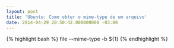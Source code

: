 ```yaml
---
layout: post
title: 'Ubuntu: Como obter o mime-type de um arquivo'
date: 2014-04-29 20:50:42.000000000 -03:00
---
```

{% highlight bash %}
file --mime-type -b ${1}
{% endhighlight %}
